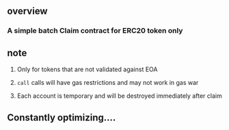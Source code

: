 ## overview
### A simple batch Claim contract for ERC20 token only

## note
1. Only for tokens that are not validated against EOA

2. `call` calls will have gas restrictions and may not work in gas war

3. Each account is temporary and will be destroyed immediately after claim

## Constantly optimizing....

